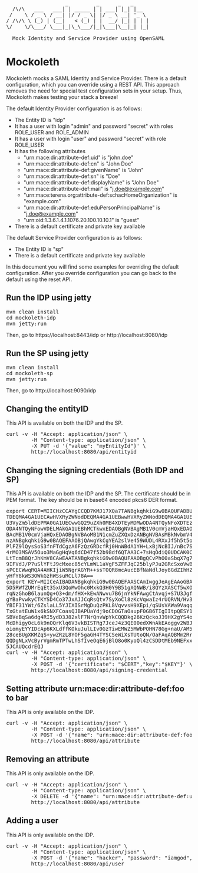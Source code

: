 <pre>                   _         _      _   _
  /\/\   ___   ___| | _____ | | ___| |_| |__
 /    \ / _ \ / __| |/ / _ \| |/ _ \ __| '_ \
/ /\/\ \ (_) | (__|   &lt; (_) | |  __/ |_| | | |
\/    \/\___/ \___|_|\_\___/|_|\___|\__|_| |_|

  Mock Identity and Service Provider using OpenSAML
</pre>

Mockoleth
=========

Mockoleth mocks a SAML Identity and Service Provider.
There is a default configuration, which you can override using a REST API.
This approach removes the need for special test configuration sets in your setup.
Thus, Mockoloth makes testing your stack a breeze!

The default Identity Provider configuration is as follows:

* The Entity ID is "idp"
* It has a user with login "admin" and password "secret" with roles ROLE_USER and ROLE_ADMIN
* It has a user with login "user" and password "secret" with role ROLE_USER
* It has the following attributes
    * "urn:mace:dir:attribute-def:uid" is "john.doe"
    * "urn:mace:dir:attribute-def:cn" is "John Doe"
    * "urn:mace:dir:attribute-def:givenName" is "John"
    * "urn:mace:dir:attribute-def:sn" is "Doe"
    * "urn:mace:dir:attribute-def:displayName" is "John Doe"
    * "urn:mace:dir:attribute-def:mail" is "j.doe@example.com"
    * "urn:mace:terena.org:attribute-def:schacHomeOrganization" is "example.com"
    * "urn:mace:dir:attribute-def:eduPersonPrincipalName" is "j.doe@example.com"
    * "urn:oid:1.3.6.1.4.1.1076.20.100.10.10.1" is "guest"
* There is a default certificate and private key available

The default Service Provider configuration is as follows:

* The Entity ID is "sp"
* There is a default certificate and private key available

In this document you will find some examples for overriding the default configuration.
After you override configuration you can go back to the default using the reset API.

Run the IDP using jetty
-----------------------

<pre>
mvn clean install
cd mockoleth-idp
mvn jetty:run
</pre>

Then, go to https://localhost:8443/idp or http://localhost:8080/idp

Run the SP using jetty
----------------------

<pre>
mvn clean install
cd mockoleth-sp
mvn jetty:run
</pre>

Then, go to http://localhost:9090/idp

Changing the entityID
---------------------

This API is available on both the IDP and the SP.

<pre>
curl -v -H "Accept: application/json" \
        -H "Content-type: application/json" \
        -X PUT -d '{"value": "myEntityId"}' \
        http://localhost:8080/api/entityid
</pre>

Changing the signing credentials (Both IDP and SP)
--------------------------------

This API is available on both the IDP and the SP.
The certificate should be in PEM format.
The key should be in base64 encoded pkcs6 DER format.

<pre>
export CERT=MIICHzCCAYgCCQD7KMJ17XQa7TANBgkqhkiG9w0BAQUFADBUMQswCQYDVQQGEwJO\
TDEQMA4GA1UECAwHVXRyZWNodDEQMA4GA1UEBwwHVXRyZWNodDEQMA4GA1UECgwH\
U3VyZm5ldDEPMA0GA1UECwwGQ29uZXh0MB4XDTEyMDMwODA4NTQyNFoXDTEzMDMw\
ODA4NTQyNFowVDELMAkGA1UEBhMCTkwxEDAOBgNVBAgMB1V0cmVjaHQxEDAOBgNV\
BAcMB1V0cmVjaHQxEDAOBgNVBAoMB1N1cmZuZXQxDzANBgNVBAsMBkNvbmV4dDCB\
nzANBgkqhkiG9w0BAQEFAAOBjQAwgYkCgYEA2slVe459WUDL4RXxJf5h5t5oUbPk\
PlFZ9lQysSoS3fnFTdCgzA6FzQzGRDcfRj0HnWBdA1YH+LxBjNcBIJ/nBc7Ssu4e\
4rMO3MSAV5Ouo3MaGgHqVq6dCD47f52b98df6QTAA3C+7sHqOdiQ0UDCAK0C+qP5\
LtTcmB8QrJhKmV8CAwEAATANBgkqhkiG9w0BAQUFAAOBgQCvPhO0aSbqX7g7IkR7\
9IFVdJ/P7uSlYFtJ9cMxec85cYLmWL1aVgF5ZFFJqC25blyPJu2GRcSxoVwB3ae8\
sPCECWwqRQA4AHKIjiW5NgrAGYR++ssTOQR8mcAucEBfNaNdlJoy8GdZIhHZNkGl\
yHfY8kWS3OWkGzhWSsuRCLl78A==
export KEY=MIICeAIBADANBgkqhkiG9w0BAQEFAASCAmIwggJeAgEAAoGBANrJVXuOfVlAy+EV8SX+YebeaFGz\
5D5RWfZUMrEqEt35xU3QoMwOhc0MxkQ3H0Y9B51gXQNWB/i8QYzXASCf5wXO0rLuHuKzDtzEgFeT\
rqNzGhoB6launQg+O3+dm/fHX+kEwANwvu7B6jnYkNFAwgCtAvqj+S7U3JgfEKyYSplfAgMBAAEC\
gYBaPvwkyCTKYSD4Co37JxAJJCqRsQtv7SyXoCl8zKcVqwaIz4rUQRVN/Hv3/WjIFzqB3xLe4mjN\
YBIF31YWt/6ZslaLL5YJIXISrMgDuQzPKL8VqvvsH9XEpi/qSUsVAWa9Vaqqwa8JTPELK8QhHKaX\
TxGtatEuW1x6kSNXFCoasQJBAPUaYdj9oCDOGTaOaupF0GB6TIgIItpQESY1Dfpn4cvwB0jH8wBJ\
SBVeBqSa6dg4RI5ydD3J82xlF7NrQnvWpYkCQQDkg26KzQckoJ39HX2gYS4olSeQDAyIDzeCMkj7\
McDhigy0cL6k9nOQrKlq6V3vkBISTRg7JceJ4z3QE00edXWnAkEAoggv2WBJxIYbOurJmVhP2gff\
oiomyEYYIDcAp6KXLdffKOkuJulLIv0GzTiwEMWZ5MWbPOHN78Gg+naU/AM5aQJBALfbsANpt4eW\
28ceBUgXKMZqS+ywZRzL8YOF5gaGH4TYSCSeWiXsTUtoQN/OaFAqAQBMm2Rrn0KoXcGe5fvN0h0C\
QQDgNLxVcByrVgmRmTPTwLhSfIveOqE6jBlQ8o0KyoQl4zCSDDtMEb9NEFxxvI7NNjgdZh1RKrzZ\
5JCAUQcdrEQJ
curl -v -H "Accept: application/json" \
        -H "Content-type: application/json" \
        -X POST -d '{"certificate": "$CERT","key":"$KEY"}' \
        http://localhost:8080/api/signing-credential
</pre>

Setting attribute urn:mace:dir:attribute-def:foo to bar
-------------------------------------------------------

This API is only available on the IDP.

<pre>
curl -v -H "Accept: application/json" \
        -H "Content-type: application/json" \
        -X POST -d '{"name": "urn:mace:dir:attribute-def:foo", "value": "bar"}' \
        http://localhost:8080/api/attribute
</pre>

Removing an attribute
---------------------

This API is only available on the IDP.

<pre>
curl -v -H "Accept: application/json" \
        -H "Content-type: application/json" \
        -X DELETE -d '{"name": "urn:mace:dir:attribute-def:uid"}' \
        http://localhost:8080/api/attribute
</pre>

Adding a user
-------------

This API is only available on the IDP.

<pre>
curl -v -H "Accept: application/json" \
        -H "Content-type: application/json" \
        -X POST -d '{"name": "hacker", "password": "iamgod", "authorities": ["ROLE_USER", "ROLE_ADMIN"]}' \
        http://localhost:8080/api/user
</pre>